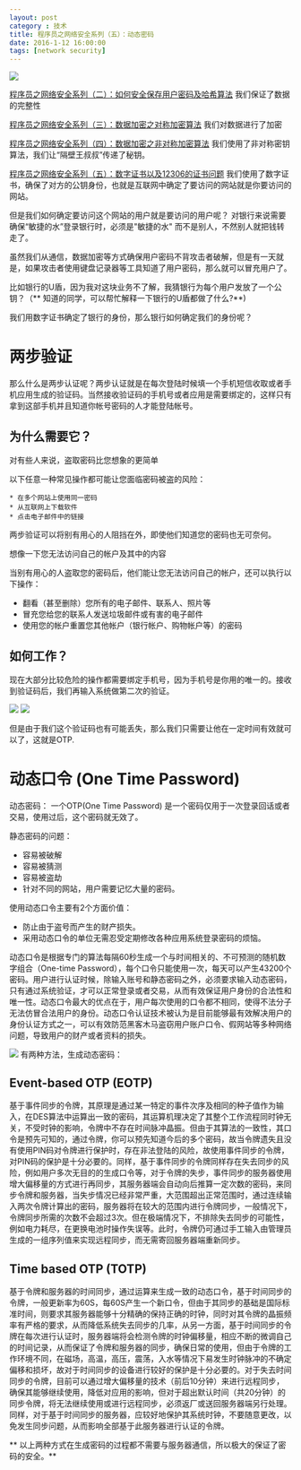 ```yaml
---
layout: post
category : 技术
title: 程序员之网络安全系列（五）：动态密码
date: 2016-1-12 16:00:00
tags: [network security]
---
```


<style>
    .post {
        font-family: 'lucida grande', 'lucida sans unicode', lucida, helvetica, 'Hiragino Sans GB', 'Microsoft YaHei', 'WenQuanYi Micro Hei', sans-serif;
        font-size: 16px;
    }
    
    .post-full h1 {
        background-color: #ccc;
        padding: 5px;
        margin-bottom: 10px;
        font-weight: bolder;
        color: #000;
        line-height: 1.8;
        text-rendering: optimizelegibility;
    }
    
    .post-full h2 {
        color: #333;
        padding: 5px;
        line-height: 1.6;
        padding-bottom: 5px;
        margin-bottom: 10px;
        font-weight: bolder;
    }
    
    .post-full h3 {
        padding: 5px;
        color: #000;
        border-bottom: dashed 1px #ccc;
        padding-bottom: 5px;
        margin-bottom: 10px;
        font-weight: bolder;
    }
    
    .post-full img {
        border: solid 5px #ccc;
        padding: 5px;
        border-radius: 5px;
        text-align: center;
        max-height: 400px;
    }
</style>

<img class="img-responsive" src="http://7xpzem.com1.z0.glb.clouddn.com/security-1.png" />

[程序员之网络安全系列（二）：如何安全保存用户密码及哈希算法](http://deshui.wang/%E6%8A%80%E6%9C%AF/2016/01/09/security-2/) 我们保证了数据的完整性

[程序员之网络安全系列（三）：数据加密之对称加密算法](http://deshui.wang/%E6%8A%80%E6%9C%AF/2016/01/09/security-3/)  我们对数据进行了加密

[程序员之网络安全系列（四）：数据加密之非对称加密算法](http://deshui.wang/%E6%8A%80%E6%9C%AF/2016/01/10/security-4/) 
我们使用了非对称密钥算法，我们让“隔壁王叔叔”传递了秘钥。

[程序员之网络安全系列（五）：数字证书以及12306的证书问题](http://deshui.wang/%E6%8A%80%E6%9C%AF/2016/01/11/security-5/) 
我们使用了数字证书，确保了对方的公钥身份，也就是互联网中确定了要访问的网站就是你要访问的网站。

但是我们如何确定要访问这个网站的用户就是要访问的用户呢？ 对银行来说需要确保“敏捷的水”登录银行时，必须是"敏捷的水" 而不是别人，不然别人就把钱转走了。

虽然我们从通信，数据加密等方式确保用户密码不背攻击者破解，但是有一天就是，如果攻击者使用键盘记录器等工具知道了用户密码，那么就可以冒充用户了。

比如银行的U盾，因为我对这块业务不了解，我猜银行为每个用户发放了一个公钥？（** 知道的同学，可以帮忙解释一下银行的U盾都做了什么?**)

我们用数字证书确定了银行的身份，那么银行如何确定我们的身份呢？

# 两步验证

那么什么是两步认证呢？两步认证就是在每次登陆时候填一个手机短信收取或者手机应用生成的验证码。当然接收验证码的手机号或者应用是需要绑定的，这样只有拿到这部手机并且知道你帐号密码的人才能登陆帐号。

## 为什么需要它？

对有些人来说，盗取密码比您想象的更简单

以下任意一种常见操作都可能让您面临密码被盗的风险：

    * 在多个网站上使用同一密码
    * 从互联网上下载软件
    * 点击电子邮件中的链接

两步验证可以将别有用心的人阻挡在外，即使他们知道您的密码也无可奈何。

想像一下您无法访问自己的帐户及其中的内容

当别有用心的人盗取您的密码后，他们能让您无法访问自己的帐户，还可以执行以下操作：

* 翻看（甚至删除）您所有的电子邮件、联系人、照片等
* 冒充您给您的联系人发送垃圾邮件或有害的电子邮件
* 使用您的帐户重置您其他帐户（银行帐户、购物帐户等）的密码


## 如何工作？

现在大部分比较危险的操作都需要绑定手机号，因为手机号是你用的唯一的。接收到验证码后，我们再输入系统做第二次的验证。

<img class="img-responsive" src="http://7xpzem.com1.z0.glb.clouddn.com/two-steps-1.png" />

<img class="img-responsive" src="http://7xpzem.com1.z0.glb.clouddn.com/two-steps-2.png" />

但是由于我们这个验证码也有可能丢失，那么我们只需要让他在一定时间有效就可以了，这就是OTP.

# 动态口令 (One Time Password)

动态密码： 一个OTP(One Time Password) 是一个密码仅用于一次登录回话或者交易，使用过后，这个密码就无效了。 

静态密码的问题：

* 容易被破解
* 容易被猜测
* 容易被盗劫
* 针对不同的网站，用户需要记忆大量的密码。

使用动态口令主要有2个方面价值：

* 防止由于盗号而产生的财产损失。
* 采用动态口令的单位无需忍受定期修改各种应用系统登录密码的烦恼。


动态口令是根据专门的算法每隔60秒生成一个与时间相关的、不可预测的随机数字组合（One-time Password），每个口令只能使用一次，每天可以产生43200个密码。用户进行认证时候，除输入账号和静态密码之外，必须要求输入动态密码，只有通过系统验证，才可以正常登录或者交易，从而有效保证用户身份的合法性和唯一性。动态口令最大的优点在于，用户每次使用的口令都不相同，使得不法分子无法仿冒合法用户的身份。动态口令认证技术被认为是目前能够最有效解决用户的身份认证方式之一，可以有效防范黑客木马盗窃用户账户口令、假网站等多种网络问题，导致用户的财产或者资料的损失。

<img class="img-responsive" src="http://7xpzem.com1.z0.glb.clouddn.com/otp.png"/>
有两种方法，生成动态密码：

## Event-based OTP (EOTP)

基于事件同步的令牌，其原理是通过某一特定的事件次序及相同的种子值作为输入，在DES算法中运算出一致的密码，其运算机理决定了其整个工作流程同时钟无关，不受时钟的影响，令牌中不存在时间脉冲晶振。但由于其算法的一致性，其口令是预先可知的，通过令牌，你可以预先知道今后的多个密码，故当令牌遗失且没有使用PIN码对令牌进行保护时，存在非法登陆的风险，故使用事件同步的令牌，对PIN码的保护是十分必要的。同样，基于事件同步的令牌同样存在失去同步的风险，例如用户多次无目的的生成口令等，对于令牌的失步，事件同步的服务器使用增大偏移量的方式进行再同步，其服务器端会自动向后推算一定次数的密码，来同步令牌和服务器，当失步情况已经非常严重，大范围超出正常范围时，通过连续输入两次令牌计算出的密码，服务器将在较大的范围内进行令牌同步，一般情况下，令牌同步所需的次数不会超过3次。但在极端情况下，不排除失去同步的可能性，例如电力耗尽，在更换电池时操作失误等。此时，令牌仍可通过手工输入由管理员生成的一组序列值来实现远程同步，而无需寄回服务器端重新同步。

## Time based OTP (TOTP)

基于令牌和服务器的时间同步，通过运算来生成一致的动态口令，基于时间同步的令牌，一般更新率为60S，每60S产生一个新口令，但由于其同步的基础是国际标准时间，则要求其服务器能够十分精确的保持正确的时钟，同时对其令牌的晶振频率有严格的要求，从而降低系统失去同步的几率，从另一方面，基于时间同步的令牌在每次进行认证时，服务器端将会检测令牌的时钟偏移量，相应不断的微调自己的时间记录，从而保证了令牌和服务器的同步，确保日常的使用，但由于令牌的工作环境不同，在磁场，高温，高压，震荡，入水等情况下易发生时钟脉冲的不确定偏移和损坏，故对于时间同步的设备进行较好的保护是十分必要的。对于失去时间同步的令牌，目前可以通过增大偏移量的技术（前后10分钟）来进行远程同步，确保其能够继续使用，降低对应用的影响，但对于超出默认时间（共20分钟）的同步令牌，将无法继续使用或进行远程同步，必须返厂或送回服务器端另行处理。同样，对于基于时间同步的服务器，应较好地保护其系统时钟，不要随意更改，以免发生同步问题，从而影响全部基于此服务器进行认证的令牌。

** 以上两种方式在生成密码的过程都不需要与服务器通信，所以极大的保证了密码的安全。**













